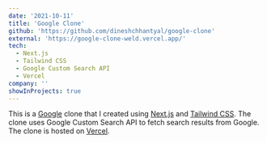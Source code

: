 ```yaml
---
date: '2021-10-11'
title: 'Google Clone'
github: 'https://github.com/dineshchhantyal/google-clone'
external: 'https://google-clone-weld.vercel.app/'
tech:
  - Next.js
  - Tailwind CSS
  - Google Custom Search API
  - Vercel
company: ''
showInProjects: true
---
```


This is a [Google](https://www.google.com) clone that I created using [Next.js](https://nextjs.org) and [Tailwind CSS](https://tailwindcss.com/). The clone uses Google Custom Search API to fetch search results from Google. The clone is hosted on [Vercel](https://vercel.com).
